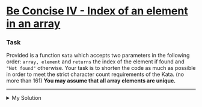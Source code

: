 # [Be Concise IV - Index of an element in an array](https://www.codewars.com/kata/5703c093022cd1aae90012c9)

### Task

Provided is a function `Kata` which accepts two parameters in the following order: `array, element` and `returns` the index of the element if found and `"Not found"` otherwise. Your task is to shorten the code as much as possible in order to meet the strict character count requirements of the Kata. (no more than 161) **You may assume that all array elements are unique.**

---

<details><summary>My Solution</summary>

```js
// 71 characters
const find = (a, e) => (a.indexOf(e) > -1 ? a.indexOf(e) : 'Not found')
```

</details>
